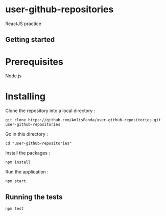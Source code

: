 # user-github-repositories
ReactJS practice

## Getting started

# Prerequisites

Node.js

# Installing

Clone the repository into a local directory :
```
git clone https://github.com/AmlisPanda/user-github-repositories.git user-github-repositories
```

Go in this directory :
```
cd "user-github-repositories"
```

Install the packages :
```
npm install
```

Run the application :
```
npm start
```

## Running the tests

```
npm test
```
